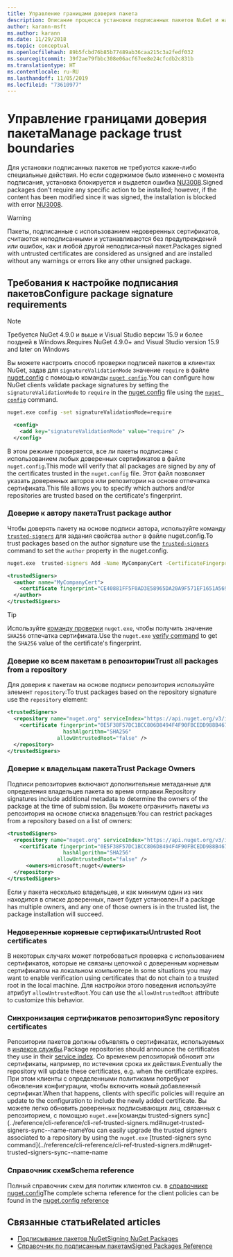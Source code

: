 ```yaml
---
title: Управление границами доверия пакета
description: Описание процесса установки подписанных пакетов NuGet и настройки параметров доверия подписи пакетов.
author: karann-msft
ms.author: karann
ms.date: 11/29/2018
ms.topic: conceptual
ms.openlocfilehash: 89b5fcbd76b85b77489ab36caa215c3a2fedf032
ms.sourcegitcommit: 39f2ae79fbbc308e06acf67ee8e24cfcdb2c831b
ms.translationtype: HT
ms.contentlocale: ru-RU
ms.lasthandoff: 11/05/2019
ms.locfileid: "73610977"
---
```

# <a name="manage-package-trust-boundaries"></a><span data-ttu-id="28e89-103">Управление границами доверия пакета</span><span class="sxs-lookup"><span data-stu-id="28e89-103">Manage package trust boundaries</span></span>

<span data-ttu-id="28e89-104">Для установки подписанных пакетов не требуются какие-либо специальные действия. Но если содержимое было изменено с момента подписания, установка блокируется и выдается ошибка [NU3008](../reference/errors-and-warnings/NU3008.md).</span><span class="sxs-lookup"><span data-stu-id="28e89-104">Signed packages don't require any specific action to be installed; however, if the content has been modified since it was signed, the installation is blocked with error [NU3008](../reference/errors-and-warnings/NU3008.md).</span></span>

> [!Warning]
> <span data-ttu-id="28e89-105">Пакеты, подписанные с использованием недоверенных сертификатов, считаются неподписанными и устанавливаются без предупреждений или ошибок, как и любой другой неподписанный пакет.</span><span class="sxs-lookup"><span data-stu-id="28e89-105">Packages signed with untrusted certificates are considered as unsigned and are installed without any warnings or errors like any other unsigned package.</span></span>

## <a name="configure-package-signature-requirements"></a><span data-ttu-id="28e89-106">Требования к настройке подписания пакетов</span><span class="sxs-lookup"><span data-stu-id="28e89-106">Configure package signature requirements</span></span>

> [!Note]
> <span data-ttu-id="28e89-107">Требуется NuGet 4.9.0 и выше и Visual Studio версии 15.9 и более поздней в Windows.</span><span class="sxs-lookup"><span data-stu-id="28e89-107">Requires NuGet 4.9.0+ and Visual Studio version 15.9 and later on Windows</span></span>

<span data-ttu-id="28e89-108">Вы можете настроить способ проверки подписей пакетов в клиентах NuGet, задав для `signatureValidationMode` значение `require` в файле [nuget.config](../reference/nuget-config-file.md) с помощью команды [`nuget config`](../reference/cli-reference/cli-ref-config.md).</span><span class="sxs-lookup"><span data-stu-id="28e89-108">You can configure how NuGet clients validate package signatures by setting the `signatureValidationMode` to `require` in the [nuget.config](../reference/nuget-config-file.md) file using the [`nuget config`](../reference/cli-reference/cli-ref-config.md) command.</span></span>

```cmd
nuget.exe config -set signatureValidationMode=require
```

```xml
  <config>
    <add key="signatureValidationMode" value="require" />
  </config>
```

<span data-ttu-id="28e89-109">В этом режиме проверяется, все ли пакеты подписаны с использованием любых доверенных сертификатов в файле `nuget.config`.</span><span class="sxs-lookup"><span data-stu-id="28e89-109">This mode will verify that all packages are signed by any of the certificates trusted in the `nuget.config` file.</span></span> <span data-ttu-id="28e89-110">Этот файл позволяет указать доверенных авторов или репозитории на основе отпечатка сертификата.</span><span class="sxs-lookup"><span data-stu-id="28e89-110">This file allows you to specify which authors and/or repositories are trusted based on the certificate's fingerprint.</span></span>

### <a name="trust-package-author"></a><span data-ttu-id="28e89-111">Доверие к автору пакета</span><span class="sxs-lookup"><span data-stu-id="28e89-111">Trust package author</span></span>

<span data-ttu-id="28e89-112">Чтобы доверять пакету на основе подписи автора, используйте команду [`trusted-signers`](../reference/cli-reference/cli-ref-trusted-signers.md) для задания свойства `author` в файле nuget.config.</span><span class="sxs-lookup"><span data-stu-id="28e89-112">To trust packages based on the author signature use the [`trusted-signers`](../reference/cli-reference/cli-ref-trusted-signers.md) command to set the `author` property in the nuget.config.</span></span>

```cmd
nuget.exe  trusted-signers Add -Name MyCompanyCert -CertificateFingerprint CE40881FF5F0AD3E58965DA20A9F571EF1651A56933748E1BF1C99E537C4E039 -FingerprintAlgorithm SHA256
```

```xml
<trustedSigners>
  <author name="MyCompanyCert">
    <certificate fingerprint="CE40881FF5F0AD3E58965DA20A9F571EF1651A56933748E1BF1C99E537C4E039" hashAlgorithm="SHA256" allowUntrustedRoot="false" />
  </author>
</trustedSigners>
```

>[!TIP]
><span data-ttu-id="28e89-113">Используйте [команду проверки](../reference/cli-reference/cli-ref-verify.md) `nuget.exe`, чтобы получить значение `SHA256` отпечатка сертификата.</span><span class="sxs-lookup"><span data-stu-id="28e89-113">Use the `nuget.exe` [verify command](../reference/cli-reference/cli-ref-verify.md) to get the `SHA256` value of the certificate's fingerprint.</span></span>


### <a name="trust-all-packages-from-a-repository"></a><span data-ttu-id="28e89-114">Доверие ко всем пакетам в репозитории</span><span class="sxs-lookup"><span data-stu-id="28e89-114">Trust all packages from a repository</span></span>

<span data-ttu-id="28e89-115">Для доверия к пакетам на основе подписи репозитория используйте элемент `repository`:</span><span class="sxs-lookup"><span data-stu-id="28e89-115">To trust packages based on the repository signature use the `repository` element:</span></span>

```xml
<trustedSigners>  
  <repository name="nuget.org" serviceIndex="https://api.nuget.org/v3/index.json">
    <certificate fingerprint="0E5F38F57DC1BCC806D8494F4F90FBCEDD988B4676070...." 
                  hashAlgorithm="SHA256" 
                allowUntrustedRoot="false" />
  </repository>
</trustedSigners>
```

### <a name="trust-package-owners"></a><span data-ttu-id="28e89-116">Доверие к владельцам пакета</span><span class="sxs-lookup"><span data-stu-id="28e89-116">Trust Package Owners</span></span>

<span data-ttu-id="28e89-117">Подписи репозиториев включают дополнительные метаданные для определения владельцев пакета во время отправки.</span><span class="sxs-lookup"><span data-stu-id="28e89-117">Repository signatures include additional metadata to determine the owners of the package at the time of submission.</span></span> <span data-ttu-id="28e89-118">Вы можете ограничить пакеты из репозитория на основе списка владельцев:</span><span class="sxs-lookup"><span data-stu-id="28e89-118">You can restrict packages from a repository based on a list of owners:</span></span>

```xml
<trustedSigners>  
  <repository name="nuget.org" serviceIndex="https://api.nuget.org/v3/index.json">
    <certificate fingerprint="0E5F38F57DC1BCC806D8494F4F90FBCEDD988B4676070...." 
                  hashAlgorithm="SHA256" 
                allowUntrustedRoot="false" />
      <owners>microsoft;nuget</owners>
  </repository>
</trustedSigners>
```

<span data-ttu-id="28e89-119">Если у пакета несколько владельцев, и как минимум один из них находится в списке доверенных, пакет будет установлен.</span><span class="sxs-lookup"><span data-stu-id="28e89-119">If a package has multiple owners, and any one of those owners is in the trusted list, the package installation will succeed.</span></span>

### <a name="untrusted-root-certificates"></a><span data-ttu-id="28e89-120">Недоверенные корневые сертификаты</span><span class="sxs-lookup"><span data-stu-id="28e89-120">Untrusted Root certificates</span></span>

<span data-ttu-id="28e89-121">В некоторых случаях может потребоваться проверка с использованием сертификатов, которые не связаны цепочкой с доверенным корневым сертификатом на локальном компьютере.</span><span class="sxs-lookup"><span data-stu-id="28e89-121">In some situations you may want to enable verification using certificates that do not chain to a trusted root in the local machine.</span></span> <span data-ttu-id="28e89-122">Для настройки этого поведения используйте атрибут `allowUntrustedRoot`.</span><span class="sxs-lookup"><span data-stu-id="28e89-122">You can use the `allowUntrustedRoot` attribute to customize this behavior.</span></span>

### <a name="sync-repository-certificates"></a><span data-ttu-id="28e89-123">Синхронизация сертификатов репозитория</span><span class="sxs-lookup"><span data-stu-id="28e89-123">Sync repository certificates</span></span>

<span data-ttu-id="28e89-124">Репозитории пакетов должны объявлять о сертификатах, используемых в [индексе службы](../api/service-index.md).</span><span class="sxs-lookup"><span data-stu-id="28e89-124">Package repositories should announce the certificates they use in their [service index](../api/service-index.md).</span></span> <span data-ttu-id="28e89-125">Со временем репозиторий обновит эти сертификаты, например, по истечении срока их действия.</span><span class="sxs-lookup"><span data-stu-id="28e89-125">Eventually the repository will update these certificates, e.g. when the certificate expires.</span></span> <span data-ttu-id="28e89-126">При этом клиенты с определенными политиками потребуют обновления конфигурации, чтобы включить новый добавленный сертификат.</span><span class="sxs-lookup"><span data-stu-id="28e89-126">When that happens, clients with specific policies will require an update to the configuration to include the newly added certificate.</span></span> <span data-ttu-id="28e89-127">Вы можете легко обновить доверенных подписывающих лиц, связанных с репозиторием, с помощью `nuget.exe`[команды trusted-signers sync](../reference/cli-reference/cli-ref-trusted-signers.md#nuget-trusted-signers-sync--name-name</span><span class="sxs-lookup"><span data-stu-id="28e89-127">You can easily upgrade the trusted signers associated to a repository by using the `nuget.exe` [trusted-signers sync command](../reference/cli-reference/cli-ref-trusted-signers.md#nuget-trusted-signers-sync--name-name</span></span>

### <a name="schema-reference"></a><span data-ttu-id="28e89-128">Справочник схем</span><span class="sxs-lookup"><span data-stu-id="28e89-128">Schema reference</span></span>

<span data-ttu-id="28e89-129">Полный справочник схем для политик клиентов см. в [справочнике nuget.config](../reference/nuget-config-file.md#trustedsigners-section)</span><span class="sxs-lookup"><span data-stu-id="28e89-129">The complete schema reference for the client policies can be found in the [nuget.config reference](../reference/nuget-config-file.md#trustedsigners-section)</span></span>

## <a name="related-articles"></a><span data-ttu-id="28e89-130">Связанные статьи</span><span class="sxs-lookup"><span data-stu-id="28e89-130">Related articles</span></span>

- [<span data-ttu-id="28e89-131">Подписывание пакетов NuGet</span><span class="sxs-lookup"><span data-stu-id="28e89-131">Signing NuGet Packages</span></span>](../create-packages/Sign-a-Package.md)
- [<span data-ttu-id="28e89-132">Справочник по подписанным пакетам</span><span class="sxs-lookup"><span data-stu-id="28e89-132">Signed Packages Reference</span></span>](../reference/Signed-Packages-Reference.md)
